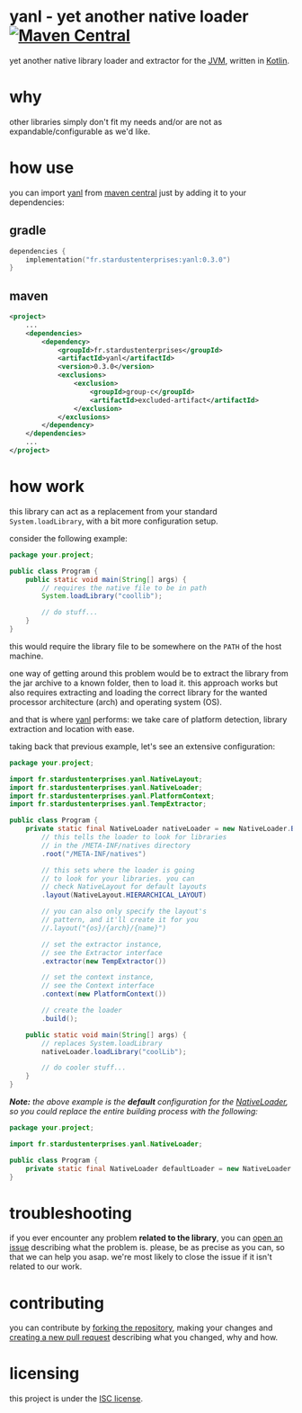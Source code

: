 # yanl - yet another native loader [![Maven Central][badge-mvnc]][yanl-mvnc]
yet another native library loader and extractor for the [JVM][jvm], written in
[Kotlin][kotlin].

# why
other libraries simply don't fit my needs and/or are not as
expandable/configurable as we'd like.

# how use
you can import [yanl][yanl] from [maven central][mvnc] just by adding it to
your dependencies:

## gradle
```kotlin
dependencies {
    implementation("fr.stardustenterprises:yanl:0.3.0")
}
```

## maven
```xml
<project>
    ...
    <dependencies>
        <dependency>
            <groupId>fr.stardustenterprises</groupId>
            <artifactId>yanl</artifactId>
            <version>0.3.0</version>
            <exclusions>
                <exclusion>
                    <groupId>group-c</groupId>
                    <artifactId>excluded-artifact</artifactId>
                </exclusion>
            </exclusions>
        </dependency>
    </dependencies>
    ...
</project>
```


# how work
this library can act as a replacement from your standard `System.loadLibrary`,
with a bit more configuration setup.

consider the following example:
```java
package your.project;

public class Program {
    public static void main(String[] args) {
        // requires the native file to be in path
        System.loadLibrary("coollib");

        // do stuff...
    }
}
```
this would require the library file to be somewhere on the `PATH` of the
host machine.

one way of getting around this problem would be to extract the library from the
jar archive to a known folder, then to load it. this approach works but also
requires extracting and loading the correct library for the wanted processor
architecture (arch) and operating system (OS).

and that is where [yanl][yanl] performs: we take care of platform detection,
library extraction and location with ease.

[//]: # (and even let you customize which version of the library you would
 want to load based on processor flags)

taking back that previous example, let's see an extensive configuration:
```java
package your.project;

import fr.stardustenterprises.yanl.NativeLayout;
import fr.stardustenterprises.yanl.NativeLoader;
import fr.stardustenterprises.yanl.PlatformContext;
import fr.stardustenterprises.yanl.TempExtractor;

public class Program {
    private static final NativeLoader nativeLoader = new NativeLoader.Builder()
        // this tells the loader to look for libraries
        // in the /META-INF/natives directory
        .root("/META-INF/natives")

        // this sets where the loader is going
        // to look for your libraries. you can
        // check NativeLayout for default layouts
        .layout(NativeLayout.HIERARCHICAL_LAYOUT)

        // you can also only specify the layout's
        // pattern, and it'll create it for you
        //.layout("{os}/{arch}/{name}")

        // set the extractor instance,
        // see the Extractor interface
        .extractor(new TempExtractor())

        // set the context instance,
        // see the Context interface
        .context(new PlatformContext())

        // create the loader
        .build();

    public static void main(String[] args) {
        // replaces System.loadLibrary
        nativeLoader.loadLibrary("coolLib");

        // do cooler stuff...
    }
}
```

***Note:** the above example is the **default** configuration for the
[NativeLoader][blob-native-loader], so you could replace the entire building
process with the following:*
```java
package your.project;

import fr.stardustenterprises.yanl.NativeLoader;

public class Program {
    private static final NativeLoader defaultLoader = new NativeLoader.Builder().build();
}
```


# troubleshooting
if you ever encounter any problem **related to the library**, you can
[open an issue][new-issue] describing what the problem is. please, be as
precise as you can, so that we can help you asap. we're most likely to close
the issue if it isn't related to our work.

# contributing
you can contribute by [forking the repository][fork], making your changes and
[creating a new pull request][new-pr] describing what you changed, why and how.

# licensing
this project is under the [ISC license][blob-license].


<!-- Links -->
[jvm]: https://adoptium.net "adoptium website"
[kotlin]: https://kotlinlang.org "kotlin website"

[yanl]: https://github.com/stardust-enterprises/yanl "yanl github repository"
[fork]: https://github.com/stardust-enterprises/yanl/fork "fork this repository"
[new-pr]: https://github.com/stardust-enterprises/yanl/pulls/new "create a new pull request"
[new-issue]: https://github.com/stardust-enterprises/yanl/issues/new "create a new issue"

[mvnc]: https://repo1.maven.org/maven2/ "maven central website"
[yanl-mvnc]: https://maven-badges.herokuapp.com/maven-central/fr.stardustenterprises/yanl "maven central repository"

[blob-license]: https://github.com/stardust-enterprises/yanl/blob/trunk/LICENSE "LICENSE source file"
[blob-native-loader]: https://github.com/stardust-enterprises/yanl/blob/trunk/src/main/kotlin/fr/stardustenterprises/yanl/NativeLoader.kt "NativeLoader.kt source file"

<!-- Badges -->
[badge-mvnc]: https://maven-badges.herokuapp.com/maven-central/fr.stardustenterprises/yanl/badge.svg "maven central badge"
